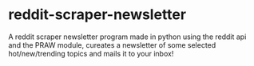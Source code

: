 # reddit-scraper-newsletter
A reddit scraper newsletter program made in python using the reddit api and the PRAW module, cureates a newsletter of some selected hot/new/trending topics and mails it to your inbox!
